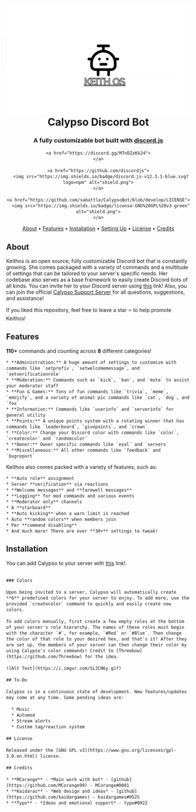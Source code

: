 <h1 align="center">
    <br>
    <a href="https://github.com/sabattle/CalypsoBot"><img src="./data/images/Calypso_Title.png"></a>
    <br>
    Calypso Discord Bot
    <br>
  </h1>
  
  <h3 align=center>A fully customizable bot built with <a href=https://github.com/discordjs/discord.js>discord.js</a></h3>
  
  
  <div align=center>
  
    <a href="https://discord.gg/M7nDZxKk24">
    </a>
  
    <a href="https://github.com/discordjs">
      <img src="https://img.shields.io/badge/discord.js-v12.3.1-blue.svg?logo=npm" alt="shield.png">
    </a>
  
    <a href="https://github.com/sabattle/CalypsoBot/blob/develop/LICENSE">
      <img src="https://img.shields.io/badge/license-GNU%20GPL%20v3-green" alt="shield.png">
    </a>
  
  </div>
  
  <p align="center">
    <a href="#about">About</a>
    •
    <a href="#features">Features</a>
    •
    <a href="#installation">Installation</a>
    •
    <a href="#setting-up">Setting Up</a>
    •
    <a href="#license">License</a>
    •
    <a href="#credits">Credits</a>
  </p>
  
  ## About
  
  Keithos is an open source, fully customizable Discord bot that is constantly growing. She comes packaged with a variety of commands and a multitude of settings that can be tailored to your server's specific needs. Her codebase also serves as a base framework to easily create Discord bots of all kinds. You can invite her to your Discord server using [this](https://discordapp.com/oauth2/authorize?client_id=416451977380364288&scope=bot&permissions=403008599) link! Also, you can join the official [Calypso Support Server](https://discord.gg/pnYVdut) for all questions, suggestions, and assistance!
  
  If you liked this repository, feel free to leave a star ⭐ to help promote Keithos!
  
  ## Features
  
  **110+** commands and counting across **8** different categories!
  
    * **Administration:** A huge amount of settings to customize with commands like `setprefix`, `setwelcomemessage`, and `setverificationrole`
    * **Moderation:** Commands such as `kick`, `ban`, and `mute` to assist your moderator staff
    * **Fun & Games:** Tons of fun commands like `trivia`, `meme`, `emojify`, and a variety of animal pic commands like `cat`, `dog`, and `fox`
    * **Information:** Commands like `userinfo` and `serverinfo` for general utility
    * **Points:** A unique points system with a rotating winner that has commands like `leaderboard`, `givepoints`, and `crown`
    * **Color:** Change your Discord color with commands like `color`, `createcolor` and `randomcolor`
    * **Owner:** Owner specific commands like `eval` and `servers`
    * **Miscellaneous:** All other commands like `feedback` and `bugreport`
  
  Keithos also comes packed with a variety of features, such as:
  
    * **Auto role** assignment
    * Server **verification** via reactions
    * **Welcome messages** and **farewell messages**
    * **Logging** for mod commands and various events
    * **Moderator only** channels
    * A **starboard**
    * **Auto kicking** when a warn limit is reached
    * Auto **random colors** when members join
    * Per **command disabling**
    * And much more! There are over **30+** settings to tweak!
  
  
  ## Installation
  
  You can add Calypso to your server with [this](https://discord.com/api/oauth2/authorize?client_id=837371090783174696&permissions=8&redirect_uri=https%3A%2F%2Fdiscord.events.stdlib.com%2Fdiscord%2Fauth%2F&scope=bot) link!.
  ```
  
  ### Colors
  
  Upon being invited to a server, Calypso will automatically create **6** predefined colors for your server to enjoy. To add more, use the provided `createcolor` command to quickly and easily create new colors.
  
  To add colors manually, first create a few empty roles at the bottom of your server's role hierarchy. The names of these roles must begin with the character `#`, for example, `#Red` or `#Blue`. Then change the color of that role to your desired hex, and that's it! After they are set up, the members of your server can then change their color by using Calypso's color commands! Credit to [Threebow](https://github.com/Threebow) for the idea.
  
  ![Alt Text](https://i.imgur.com/SLJCN6y.gif)
  
  ## To-Do
  
  Calypso is in a continuous state of development. New features/updates may come at any time. Some pending ideas are:
  
    * Music
    * Automod
    * Stream alerts
    * Custom tag/reaction system
  
  ## License
  
  Released under the [GNU GPL v3](https://www.gnu.org/licenses/gpl-3.0.en.html) license.
  
  ## Credits
  
  * **MCorange** - *Main work with bot* - [github](https://github.com/MCorange99) - MCorange#0001
  * **Kaidaras** - *Web design and ideas* - [github](https://github.com/kaidargames) - kaidargames#0525
  * **Typo** - *Ideas and emotional support* - typo#0922